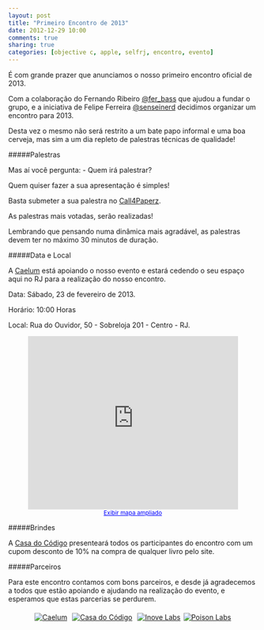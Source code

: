 ```yaml
---
layout: post
title: "Primeiro Encontro de 2013"
date: 2012-12-29 10:00
comments: true
sharing: true 
categories: [objective c, apple, selfrj, encontro, evento]
---
```

É com grande prazer que anunciamos o nosso primeiro encontro oficial de 2013.

Com a colaboração do Fernando Ribeiro [@fer_bass](http://twitter.com/fer_bass) que ajudou a fundar o grupo, e a iniciativa de Felipe Ferreira [@senseinerd](http://twitter.com/senseinerd) decidimos organizar um encontro para 2013.

Desta vez o mesmo não será restrito a um bate papo informal e uma boa cerveja, mas sim a um dia repleto de palestras técnicas de qualidade!

#####Palestras

Mas aí você pergunta: - Quem irá palestrar?

Quem quiser fazer a sua apresentação é simples!

Basta submeter a sua palestra no [Call4Paperz](http://call4paperz.com/events/primeiro-encontro-oficial-do-self-rj-de-2013).

As palestras mais votadas, serão realizadas!

Lembrando que pensando numa dinâmica mais agradável, as palestras devem ter no máximo 30 minutos de duração.

#####Data e Local

A [Caelum](http://caelum.com.br) está apoiando o nosso evento e estará cedendo o seu espaço aqui no RJ para a realização do nosso encontro.

Data: Sábado, 23 de fevereiro de 2013.

Horário: 10:00 Horas

Local: Rua do Ouvidor, 50 - Sobreloja 201 - Centro - RJ.
<div align="center">
<iframe width="425" height="350" frameborder="0" scrolling="no" marginheight="0" marginwidth="0" src="http://maps.google.com.br/maps?f=q&amp;source=s_q&amp;hl=pt-BR&amp;geocode=&amp;q=Caelum+-+Ensino+e+Inova%C3%A7%C3%A3o+-+Rua+do+Ouvidor,+Rio+de+Janeiro&amp;aq=1&amp;oq=caelum+&amp;sll=-22.066441,-42.924029&amp;sspn=3.430788,5.625&amp;ie=UTF8&amp;hq=Caelum+-+Ensino+e+Inova%C3%A7%C3%A3o+-&amp;hnear=R.+do+Ouvidor+-+Centro,+Rio+de+Janeiro&amp;ll=-22.902419,-43.176078&amp;spn=0.006977,0.010986&amp;t=m&amp;z=14&amp;iwloc=A&amp;cid=1925288491709492998&amp;output=embed"></iframe><br /><small><a href="http://maps.google.com.br/maps?f=q&amp;source=embed&amp;hl=pt-BR&amp;geocode=&amp;q=Caelum+-+Ensino+e+Inova%C3%A7%C3%A3o+-+Rua+do+Ouvidor,+Rio+de+Janeiro&amp;aq=1&amp;oq=caelum+&amp;sll=-22.066441,-42.924029&amp;sspn=3.430788,5.625&amp;ie=UTF8&amp;hq=Caelum+-+Ensino+e+Inova%C3%A7%C3%A3o+-&amp;hnear=R.+do+Ouvidor+-+Centro,+Rio+de+Janeiro&amp;ll=-22.902419,-43.176078&amp;spn=0.006977,0.010986&amp;t=m&amp;z=14&amp;iwloc=A&amp;cid=1925288491709492998" style="color:#0000FF;text-align:left">Exibir mapa ampliado</a></small>
</div>

#####Brindes

A [Casa do Código](http://casadocodigo.com.br) presenteará todos os participantes do encontro com um cupom desconto de 10% na compra de qualquer livro pelo site.

#####Parceiros

Para este encontro contamos com bons parceiros, e desde já agradecemos a todos que estão apoiando e ajudando na realização do evento, e esperamos que estas parcerias se perdurem.

<div align="center">
<a href="http://caelum.com.br"><img align=middle src="https://dl.dropbox.com/u/54482067/self%20RJ/Parcerias/caelum.png" alt="Caelum" border=0 hspace=3 vspace=3></a> <a href="http://casadocodigo.com.br"><img align=middle src="https://dl.dropbox.com/u/54482067/self%20RJ/Parcerias/casadocodigo.png" alt="Casa do Código" border=0 hspace=3 vspace=3&gr></a> <a href="http://inovelabs.com"><img align=middle src="https://dl.dropbox.com/u/54482067/self%20RJ/Parcerias/inovelabs.jpg" alt="Inove Labs" border=0 hspace=3 vspace=3></a><a href="http://poisonlabs.com"><img align=middle src="https://dl.dropbox.com/u/54482067/self%20RJ/Parcerias/poisonlabs.jpg" alt="Poison Labs" border=0 hspace=3 vspace=3&gr></a>
</div>

